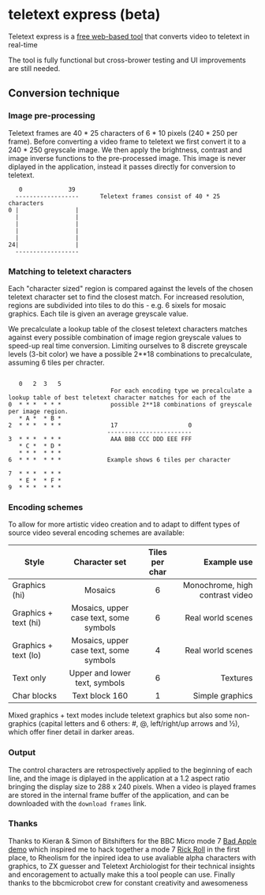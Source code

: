 # teletext express (beta)

Teletext express is a [free web-based tool](https://8bitkick.github.io/teletext-express/) that converts video to teletext in real-time

The tool is fully functional but cross-brower testing and UI improvements are still needed.

## Conversion technique

### Image pre-processing

Teletext frames are 40 * 25 characters of 6 * 10 pixels (240 * 250 per frame). Before converting a video frame to teletext we first convert it to a 240 * 250 greyscale image. We then apply the brightness, contrast and image inverse functions to the pre-processed image. This image is never diplayed in the application, instead it passes directly for conversion to teletext.

~~~~~~
   0             39
  ------------------      Teletext frames consist of 40 * 25 characters
0 |                |
  |                |
  |                |
  |                |
  |                |
24|                |
  ------------------
~~~~~~


### Matching to teletext characters

Each "character sized" region is compared against the levels of the chosen teletext character set to find the closest match. For increased resolution, regions are subdivided into tiles to do this - e.g. 6 sixels for mosaic graphics. Each tile is given an average greyscale value.

We precalculate a lookup table of the closest teletext characters matches against every possible combination of image region greyscale values to speed-up real time conversion. Limiting ourselves to 8 discrete greyscale levels (3-bit color) we have a possible 2**18 combinations to precalculate, assuming 6 tiles per chracter.

~~~~~~

   0   2  3   5                
                             For each encoding type we precalculate a lookup table of best teletext character matches for each of the
0  * * *  * * *              possible 2**18 combinations of greyscale per image region.
   * A *  * B *
2  * * *  * * *              17                    0
                            ------------------------
3  * * *  * * *              AAA BBB CCC DDD EEE FFF
   * C *  * D *
   * * *  * * *
6  * * *  * * *             Example shows 6 tiles per character

7  * * *  * * *
   * E *  * F *
9  * * *  * * *
~~~~~~

### Encoding schemes

To allow for more artistic video creation and to adapt to diffent types of source video several encoding schemes are available:

| Style       | Character set   | Tiles per char  | Example use | 
| ------------- |:-------------:|:-----:| -----:|
| Graphics (hi) | Mosaics | 6 | Monochrome, high contrast video |
| Graphics + text (hi) | Mosaics, upper case text, some symbols  | 6 | Real world scenes |
| Graphics + text (lo) | Mosaics, upper case text, some symbols  | 4 | Real world scenes |
| Text only | Upper and lower text, symbols  | 6 | Textures |
| Char blocks | Text block 160  | 1 | Simple graphics |

Mixed graphics + text modes include teletext graphics but also some non-graphics (capital letters and 6 others: #, @, left/right/up arrows and ½), which offer finer detail in darker areas.

### Output

The control characters are retrospectively applied to the beginning of each line, and the image is diplayed in the application at a 1.2 aspect ratio bringing the display size to 288 x 240 pixels. When a video is played frames are stored in the internal frame buffer of the application, and can be downloaded with the `download frames` link.

### Thanks

Thanks to Kieran & Simon of Bitshifters for the BBC Micro mode 7 [Bad Apple demo](https://bitshifters.github.io/posts/prods/bs-badapple.html) which inspired me to hack together a mode 7 [Rick Roll](https://twitter.com/bbcmicrobot/status/1304667551268401152?s=20) in the first place, to Rheolism for the inpired idea to use avaliable alpha characters with graphics, to ZX guesser and Teletext Archiologist for their technical insights and encoragement to actually make this a tool people can use. Finally thanks to the bbcmicrobot crew for constant creativity and awesomeness



